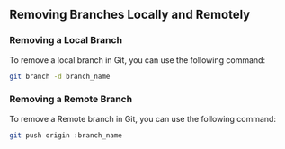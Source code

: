 ## Removing Branches Locally and Remotely

### Removing a Local Branch

To remove a local branch in Git, you can use the following command:

```bash
git branch -d branch_name
```
### Removing a Remote Branch

To remove a Remote branch in Git, you can use the following command:

```bash
git push origin :branch_name

